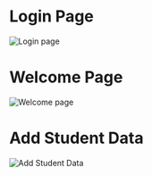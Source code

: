 
# Login Page
![Login page](https://user-images.githubusercontent.com/69071665/95646303-bc208080-0ae4-11eb-84cb-d733b556ca29.png)

# Welcome Page
![Welcome page](https://user-images.githubusercontent.com/69071665/95646347-1faaae00-0ae5-11eb-8709-4c529be5fec0.png)

# Add Student Data
![Add Student Data](https://user-images.githubusercontent.com/69071665/95646373-639db300-0ae5-11eb-8ee6-700b361309ae.png)

# 
